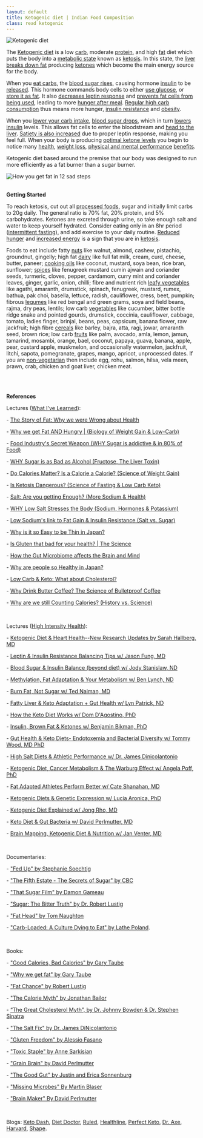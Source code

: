 ```yaml
---
layout: default
title: Ketogenic diet | Indian Food Composition
class: read ketogenic
---
```


![Ketogenic diet][logo]

[logo]: https://i.imgur.com/56kSuHB.jpg



The [Ketogenic diet] is a low [carb], moderate [protein], and high [fat] diet which
puts the body into a [metabolic state] known as [ketosis]. In this state, the [liver][liver]
[breaks down fat] producing [ketones] which become the main energy source for the body.

[Ketogenic diet]: https://www.ncbi.nlm.nih.gov/books/NBK499830/
[carb]: https://www.ncbi.nlm.nih.gov/books/NBK459280/
[protein]: https://www.ncbi.nlm.nih.gov/pubmed/26797090
[fat]: https://www.ncbi.nlm.nih.gov/pmc/articles/PMC5577766/
[metabolic state]: https://en.wikipedia.org/wiki/Metabolism
[ketosis]: https://www.ncbi.nlm.nih.gov/pmc/articles/PMC3945587/
[liver]: https://www.ncbi.nlm.nih.gov/pubmedhealth/PMH0072577/
[breaks down fat]: https://science.howstuffworks.com/life/cellular-microscopic/fat-cell3.htm
[ketones]: https://www.ncbi.nlm.nih.gov/pmc/articles/PMC5309297/



When you [eat carbs], the [blood sugar rises], causing hormone [insulin] to be [released].
This hormone commands body cells to either [use glucose], or [store it as fat]. It also
[decreases leptin response] and [prevents fat cells from being used], leading to more
[hunger after meal]. [Regular high carb consumption] thus means more hunger,
[insulin resistance] and [obesity].

[eat carbs]: https://www.niddk.nih.gov/health-information/diabetes/overview/diet-eating-physical-activity/carbohydrate-counting
[blood sugar rises]: https://www.ncbi.nlm.nih.gov/pmc/articles/PMC2769652/
[insulin]: https://www.ncbi.nlm.nih.gov/pmc/articles/PMC1204764/
[released]: https://www.ncbi.nlm.nih.gov/pubmed/389023
[use glucose]: https://www.ncbi.nlm.nih.gov/books/NBK279029/
[store it as fat]: https://www.nih.gov/news-events/news-releases/nih-study-shows-how-insulin-stimulates-fat-cells-take-glucose
[decreases leptin response]: https://www.ncbi.nlm.nih.gov/pubmed/18073462/
[prevents fat cells from being used]: https://www.ncbi.nlm.nih.gov/pmc/articles/PMC4587882/
[hunger after meal]: https://www.ncbi.nlm.nih.gov/pmc/articles/PMC4204795/
[Regular high carb consumption]: https://www.ncbi.nlm.nih.gov/pmc/articles/PMC4847888/
[insulin resistance]: https://www.ncbi.nlm.nih.gov/pmc/articles/PMC4050641/
[obesity]: https://www.ncbi.nlm.nih.gov/pmc/articles/PMC3257742/



When you [lower your carb intake], [blood sugar drops], which in turn [lowers insulin]
levels. This allows fat cells to enter the bloodstream and [head to the liver].
[Satiety is also increased] due to proper leptin response, making you feel full. When
your body is producing [optimal ketone levels] you begin to notice many [health],
[weight loss], [physical and mental performance][pmp] [benefits].

[lower your carb intake]: https://www.ncbi.nlm.nih.gov/pubmed/25527677
[blood sugar drops]: https://www.ncbi.nlm.nih.gov/pmc/articles/PMC1325029/
[lowers insulin]: https://www.ncbi.nlm.nih.gov/pmc/articles/PMC1570767/
[head to the liver]: https://www.ncbi.nlm.nih.gov/pmc/articles/PMC4050641/
[Satiety is also increased]: https://www.ncbi.nlm.nih.gov/pmc/articles/PMC4313585/
[optimal ketone levels]: https://www.ncbi.nlm.nih.gov/pmc/articles/PMC5097355/
[health]: https://www.ncbi.nlm.nih.gov/pmc/articles/PMC2716748/
[weight loss]: https://www.ncbi.nlm.nih.gov/pmc/articles/PMC3826507/
[pmp]: https://www.ncbi.nlm.nih.gov/pmc/articles/PMC5102124/
[benefits]: https://www.ncbi.nlm.nih.gov/pmc/articles/PMC5913738/



Ketogenic diet based around the premise that our body was designed to run more
efficiently as a fat burner than a sugar burner.



![How you get fat in 12 sad steps](https://foodtechconnect.com/wp-content/uploads/2012/01/CarbsKillSmall.jpg)
<br><br>


<p><strong>Getting Started</strong></p>

<p>
  To reach ketosis, cut out all <a href="https://www.nhs.uk/live-well/eat-well/what-are-processed-foods/">processed foods</a>, sugar and initially limit carbs to 20g daily. The general ratio is 70% fat, 20% protein, and 5% carbohydrates. Ketones are excreted through urine, so take enough salt and water to keep yourself hydrated. Consider eating only in an 8hr period (<a href="https://www.ncbi.nlm.nih.gov/pmc/articles/PMC4516560/">intermittent fasting</a>), and add exercise to your daily routine. <a href="https://www.ncbi.nlm.nih.gov/pubmed/25402637">Reduced hunger</a> and <a href="https://www.ncbi.nlm.nih.gov/pmc/articles/PMC3826507/">increased energy</a> is a sign that you are in <a href="https://www.ncbi.nlm.nih.gov/pmc/articles/PMC2129159/">ketosis</a>.
</p>

<p>
  Foods to eat include fatty <a href="https://en.wikipedia.org/wiki/Nut_(fruit)">nuts</a> like walnut, almond, cashew, pistachio, groundnut, gingelly; high fat <a href="https://en.wikipedia.org/wiki/Dairy">dairy</a> like full fat milk, cream, curd, cheese, butter, paneer; <a href="https://en.wikipedia.org/wiki/Cooking_oil">cooking oils</a> like coconut, mustard, soya bean, rice bran, sunflower; <a href="https://en.wikipedia.org/wiki/Spice">spices</a> like fenugreek mustard cumin ajwain and coriander seeds, turmeric, cloves, pepper, cardamom, curry mint and coriander leaves, ginger, garlic, onion, chilli; fibre and nutrient rich <a href="https://en.wikipedia.org/wiki/Leaf_vegetable">leafy vegetables</a> like agathi, amaranth, drumstick, spinach, fenugreek, mustard, rumex, bathua, pak choi, basella, lettuce, radish, cauliflower, cress, beet, pumpkin; fibrous <a href="https://en.wikipedia.org/wiki/Legume">legumes</a> like red bengal and green grams, soya and field beans, rajma, dry peas, lentils; low carb <a href="https://en.wikipedia.org/wiki/Vegetable">vegetables</a> like cucumber, bitter bottle ridge snake and pointed gourds, drumstick, coccinia, cauliflower, cabbage, tomato, ladies finger, brinjal, beans, peas, capsicum, banana flower, raw jackfruit; high fibre <a href="https://en.wikipedia.org/wiki/Cereal">cereals</a> like barley, bajra, atta, ragi, jowar, amaranth seed, brown rice; low carb <a href="https://en.wikipedia.org/wiki/Fruit">fruits</a> like palm, avocado, amla, lemon, jamun, tamarind, mosambi, orange, bael, coconut, papaya, guava, banana, apple, pear, custard apple, muskmelon, and occasionally watermelon, jackfruit, litchi, sapota, pomegranate, grapes, mango, apricot, unprocessed dates. If you are <a href="https://en.wikipedia.org/wiki/Non-vegetarian">non-vegetarian</a> then include egg, rohu, salmon, hilsa, vela meen, prawn, crab, chicken and goat liver, chicken meat.
</p>

<br><br>

<p><strong>References</strong></p>

<p>Lectures (<a href="https://www.youtube.com/channel/UCqYPhGiB9tkShZorfgcL2lA">What I've Learned</a>):</p>
<p>- <a href="https://www.youtube.com/watch?v=5S6-v37nOtY&amp;index=1&amp;list=PLNEveYilIj1B_0d7YQUTB4PWHoHfD_QTb">The Story of Fat: Why we were Wrong about Health</a></p>
<p>- <a href="https://www.youtube.com/watch?v=KHaCKudtVi0&amp;list=PLNEveYilIj1B_0d7YQUTB4PWHoHfD_QTb&amp;index=2">Why we get Fat AND Hungry | (Biology of Weight Gain &amp; Low-Carb)</a></p>
<p>- <a href="https://www.youtube.com/watch?v=LPxIssabhTc&amp;list=PLNEveYilIj1B_0d7YQUTB4PWHoHfD_QTb&amp;index=3">Food Industry's Secret Weapon (WHY Sugar is addictive &amp; in 80% of Food)</a></p>
<p>- <a href="https://www.youtube.com/watch?v=f_4Q9Iv7_Ao&amp;index=4&amp;list=PLNEveYilIj1B_0d7YQUTB4PWHoHfD_QTb">WHY Sugar is as Bad as Alcohol (Fructose, The Liver Toxin)</a></p>
<p>- <a href="https://www.youtube.com/watch?v=zcMBm-UVdII&amp;index=5&amp;list=PLNEveYilIj1B_0d7YQUTB4PWHoHfD_QTb">Do Calories Matter? Is a Calorie a Calorie? (Science of Weight Gain)</a></p>
<p>- <a href="https://www.youtube.com/watch?v=Dan8qtgQRi8&amp;list=PLNEveYilIj1B_0d7YQUTB4PWHoHfD_QTb&amp;index=6">Is Ketosis Dangerous? (Science of Fasting &amp; Low Carb Keto)</a></p>
<p>- <a href="https://www.youtube.com/watch?v=amJ-ev8Ial8&amp;index=7&amp;list=PLNEveYilIj1B_0d7YQUTB4PWHoHfD_QTb">Salt: Are you getting Enough? (More Sodium &amp; Health)</a></p>
<p>- <a href="https://www.youtube.com/watch?v=0bNdhM4vt4I&amp;index=8&amp;list=PLNEveYilIj1B_0d7YQUTB4PWHoHfD_QTb">WHY Low Salt Stresses the Body (Sodium, Hormones &amp; Potassium)</a></p>
<p>- <a href="https://www.youtube.com/watch?v=-ygExIZm7Wo&amp;list=PLNEveYilIj1B_0d7YQUTB4PWHoHfD_QTb&amp;index=9">Low Sodium's link to Fat Gain &amp; Insulin Resistance (Salt vs. Sugar)</a></p>
<p>- <a href="https://www.youtube.com/watch?v=lr4MmmWQtZM&amp;list=PLNEveYilIj1B_0d7YQUTB4PWHoHfD_QTb&amp;index=10">Why is it so Easy to be Thin in Japan?</a></p>
<p>- <a href="https://www.youtube.com/watch?v=M0La27FNrA4&amp;index=11&amp;list=PLNEveYilIj1B_0d7YQUTB4PWHoHfD_QTb">Is Gluten that bad for your health? | The Science</a></p>
<p>- <a href="https://www.youtube.com/watch?v=b4CBy0uVqRc&amp;list=PLNEveYilIj1B_0d7YQUTB4PWHoHfD_QTb&amp;index=12">How the Gut Microbiome affects the Brain and Mind</a></p>
<p>- <a href="https://www.youtube.com/watch?v=4WiUQtOhfIc&amp;index=13&amp;list=PLNEveYilIj1B_0d7YQUTB4PWHoHfD_QTb">Why are people so Healthy in Japan?</a></p>
<p>- <a href="https://www.youtube.com/watch?v=b7zWNabebxs&amp;index=14&amp;list=PLNEveYilIj1B_0d7YQUTB4PWHoHfD_QTb">Low Carb &amp; Keto: What about Cholesterol?</a></p>
<p>- <a href="https://www.youtube.com/watch?v=3BqtuEkx6Sc&amp;index=15&amp;list=PLNEveYilIj1B_0d7YQUTB4PWHoHfD_QTb">Why Drink Butter Coffee? The Science of Bulletproof Coffee</a></p>
<p>- <a href="https://www.youtube.com/watch?v=VyNgvMYb7iQ&amp;list=PLNEveYilIj1B_0d7YQUTB4PWHoHfD_QTb&amp;index=16">Why are we still Counting Calories? (History vs. Science)</a></p>

<br>

<p>Lectures (<a href="https://www.youtube.com/channel/UCF2Oy5c7T1R_4s1skNO0TwQ">High Intensity Health</a>):</p>
<p>- <a href="https://www.youtube.com/watch?v=WMtBvQKaSbM&amp;t=1s&amp;list=PLNEveYilIj1BY_-y2vhQaQgmtirZIpcKM&amp;index=1">Ketogenic Diet &amp; Heart Health--New Research Updates by Sarah Hallberg, MD</a></p>
<p>- <a href="https://www.youtube.com/watch?v=jXXGxoNFag4&amp;index=2&amp;list=PLNEveYilIj1BY_-y2vhQaQgmtirZIpcKM">Leptin &amp; Insulin Resistance Balancing Tips w/ Jason Fung, MD</a></p>
<p>- <a href="https://www.youtube.com/watch?v=--3PG0yv7xo&amp;index=3&amp;list=PLNEveYilIj1BY_-y2vhQaQgmtirZIpcKM">Blood Sugar &amp; Insulin Balance (beyond diet) w/ Jody Stanislaw, ND</a></p>
<p>- <a href="https://www.youtube.com/watch?v=oelxNhiw9TQ&amp;list=PLNEveYilIj1BY_-y2vhQaQgmtirZIpcKM&amp;index=4">Methylation, Fat Adaptation &amp; Your Metabolism w/ Ben Lynch, ND</a></p>
<p>- <a href="https://www.youtube.com/watch?v=JipRwP754jA&amp;index=5&amp;list=PLNEveYilIj1BY_-y2vhQaQgmtirZIpcKM">Burn Fat, Not Sugar w/ Ted Naiman, MD</a></p>
<p>- <a href="https://www.youtube.com/watch?v=tUhknmuatcw&amp;list=PLNEveYilIj1BY_-y2vhQaQgmtirZIpcKM&amp;index=6">Fatty Liver &amp; Keto Adaptation + Gut Health w/ Lyn Patrick, ND</a></p>
<p>- <a href="https://www.youtube.com/watch?v=XZSf5OC3aOQ&amp;list=PLNEveYilIj1BY_-y2vhQaQgmtirZIpcKM&amp;index=7">How the Keto Diet Works w/ Dom D'Agostino, PhD</a></p>
<p>- <a href="https://www.youtube.com/watch?v=MPL2RYilUms&amp;index=8&amp;list=PLNEveYilIj1BY_-y2vhQaQgmtirZIpcKM">Insulin, Brown Fat &amp; Ketones w/ Benjamin Bikman, PhD</a></p>
<p>- <a href="https://www.youtube.com/watch?v=_K2pmc4SKCU&amp;list=PLNEveYilIj1BY_-y2vhQaQgmtirZIpcKM&amp;index=9">Gut Health &amp; Keto Diets- Endotoxemia and Bacterial Diversity w/ Tommy Wood, MD PhD</a></p>
<p>- <a href="https://www.youtube.com/watch?v=eTr3S2Bqlow&amp;list=PLNEveYilIj1BY_-y2vhQaQgmtirZIpcKM&amp;index=10">High Salt Diets &amp; Athletic Performance w/ Dr. James Dinicolantonio</a></p>
<p>- <a href="https://www.youtube.com/watch?v=uKsoKtkvChA&amp;list=PLNEveYilIj1BY_-y2vhQaQgmtirZIpcKM&amp;index=11">Ketogenic Diet, Cancer Metabolism &amp; The Warburg Effect w/ Angela Poff, PhD</a></p>
<p>- <a href="https://www.youtube.com/watch?v=FZBXb_nWG3w&amp;index=12&amp;list=PLNEveYilIj1BY_-y2vhQaQgmtirZIpcKM">Fat Adapted Athletes Perform Better w/ Cate Shanahan, MD</a></p>
<p>- <a href="https://www.youtube.com/watch?v=v-6ONF_PZpc&amp;index=13&amp;list=PLNEveYilIj1BY_-y2vhQaQgmtirZIpcKM">Ketogenic Diets &amp; Genetic Expression w/ Lucia Aronica, PhD</a></p>
<p>- <a href="https://www.youtube.com/watch?v=2EZ6pYOdqvg&amp;list=PLNEveYilIj1BY_-y2vhQaQgmtirZIpcKM&amp;index=14">Ketogenic Diet Explained w/ Jong Rho, MD</a></p>
<p>- <a href="https://www.youtube.com/watch?v=2hR9sD9eX-A&amp;index=15&amp;list=PLNEveYilIj1BY_-y2vhQaQgmtirZIpcKM">Keto Diet &amp; Gut Bacteria w/ David Perlmutter, MD</a></p>
<p>- <a href="https://www.youtube.com/watch?v=oGCjUZ44MRk&amp;list=PLNEveYilIj1BY_-y2vhQaQgmtirZIpcKM&amp;index=16">Brain Mapping, Ketogenic Diet &amp; Nutrition w/ Jan Venter, MD</a></p>

<br>

<p>Documentaries:</p>
<p>- <a href="https://archive.org/details/fed.up.2014">"Fed Up" by Stephanie Soechtig</a></p>
<p>- <a href="http://www.cbc.ca/fifth/episodes/2013-2014/the-secrets-of-sugar">"The Fifth Estate - The Secrets of Sugar" by CBC</a></p>
<p>- <a href="https://archive.org/details/That.Sugar.Film.2014">"That Sugar Film" by Damon Gameau</a></p>
<p>- <a href="https://www.youtube.com/watch?v=dBnniua6-oM">"Sugar: The Bitter Truth" by Dr. Robert Lustig</a></p>
<p>- <a href="https://www.youtube.com/watch?v=evcNPfZlrZs">"Fat Head" by Tom Naughton</a></p>
<p>- <a href="https://www.youtube.com/watch?v=lBb5TFxj1S0">"Carb-Loaded: A Culture Dying to Eat" by Lathe Poland</a>.</p>

<br>

<p>Books:</p>
<p>- <a href="https://amzn.to/2M2K3Wn">"Good Calories, Bad Calories" by Gary Taube</a></p>
<p>- <a href="https://amzn.to/2HZYIil">"Why we get fat" by Gary Taube</a></p>
<p>- <a href="https://amzn.to/2K3kMhh">"Fat Chance" by Robert Lustig</a></p>
<p>- <a href="https://amzn.to/2M2tklT">"The Calorie Myth" by Jonathan Bailor</a></p>
<p>- <a href="https://amzn.to/2HYYVme">&ldquo;The Great Cholesterol Myth&rdquo;, by Dr. Johnny Bowden &amp; Dr. Stephen Sinatra</a></p>
<p>- <a href="https://amzn.to/2ykO2eZ">"The Salt Fix" by Dr. James DiNicolantonio</a></p>
<p>- <a href="https://amzn.to/2K2MOta">"Gluten Freedom" by Alessio Fasano</a></p>
<p>- <a href="https://amzn.to/2JXWKUZ">"Toxic Staple" by Anne Sarkisian</a></p>
<p>- <a href="https://amzn.to/2lieRXL">"Grain Brain" by David Perlmutter</a></p>
<p>- <a href="https://amzn.to/2LZPGEt">"The Good Gut" by Justin and Erica Sonnenburg</a></p>
<p>- <a href="https://amzn.to/2leu77X">"Missing Microbes" By Martin Blaser</a></p>
<p>- <a href="https://amzn.to/2MBrTMo">"Brain Maker" By David Perlmutter</a></p>

<br>

<p>Blogs: <a href="https://ketodash.com/keto-diet">Keto Dash</a>, <a href="https://www.dietdoctor.com/low-carb/keto">Diet Doctor</a>, <a href="https://www.ruled.me/guide-keto-diet/">Ruled</a>, <a href="https://www.healthline.com/nutrition/ketogenic-diet-101">Healthline</a>, <a href="https://www.perfectketo.com/what-is-the-ketogenic-diet/">Perfect Keto</a>, <a href="https://draxe.com/hub/keto-diet/ketogenic-diet-food-list/">Dr. Axe</a>, <a href="https://www.hsph.harvard.edu/nutritionsource/healthy-weight/diet-reviews/ketogenic-diet/">Harvard</a>, <a href="https://www.shape.com/healthy-eating/diet-tips/healthy-high-fat-keto-foods-list">Shape</a>.</p>
